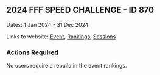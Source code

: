 ## 2024  FFF SPEED CHALLENGE - ID 870

Dates: 1 Jan 2024 - 31 Dec 2024

Links to website: [Event](https://www.gps-kitesurfing.com/default.aspx?mnu=event&val=870), [Rankings](https://www.gps-kitesurfing.com/default.aspx?mnu=eventranking&val=870), [Sessions](https://www.gps-kitesurfing.com/default.aspx?mnu=eventsessions&val=870)

### Actions Required

No users require a rebuild in the event rankings.

